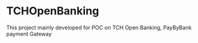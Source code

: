 # TCHOpenBanking
This project mainly developed for POC on TCH Open Banking, PayByBank payment Gateway 
